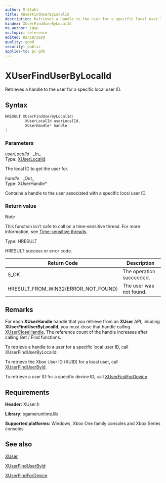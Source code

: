 ```yaml
---
author: M-Stahl
title: XUserFindUserByLocalId
description: Retrieves a handle to the user for a specific local user ID.
kindex: XUserFindUserByLocalId
ms.author: jgup
ms.topic: reference
edited: 02/10/2020
quality: good
security: public
applies-to: pc-gdk
---
```


# XUserFindUserByLocalId  

Retrieves a handle to the user for a specific local user ID.  

## Syntax  
  
```cpp
HRESULT XUserFindUserByLocalId(  
         XUserLocalId userLocalId,  
         XUserHandle* handle  
)  
```  
  
### Parameters  
  
*userLocalId* &nbsp;&nbsp;\_In\_  
Type: [XUserLocalId](../structs/xuserlocalid.md)  

The local ID to get the user for.  

*handle* &nbsp;&nbsp;\_Out\_  
Type: XUserHandle*  

Contains a handle to the user associated with a specific local user ID.

### Return value
  > [!NOTE]
> This function isn't safe to call on a time-sensitive thread. For more information, see [Time-sensitive threads](../../../../system/overviews/time-sensitive-threads.md).  
  
Type: HRESULT
  
HRESULT success or error code.  

| Return Code                         | Description             |
|-------------------------------------|-------------------------|
| S_OK                                | The operation succeeded. |
| HRESULT_FROM_WIN32(ERROR_NOT_FOUND) | The user was not found.  |

## Remarks

For each **XUserHandle** handle that you retrieve from an **XUser** API, inluding **XUserFindUserByLocalId**, you must 
close that handle calling [XUserCloseHandle](xuserclosehandle.md). The reference count of the handle increases after calling Get / Find functions.

To retrieve a handle to a user for a specific local user ID, call XUserFindUserByLocalId.

To retrieve the Xbox User ID (XUID) for a local user, call [XUserFindUserById](xuserfinduserbyid.md).

To retrieve a user ID for a specific device ID, call [XUserFindForDevice](xuserfindfordevice.md).

## Requirements  
  
**Header:** XUser.h
  
**Library:** xgameruntime.lib
  
**Supported platforms:** Windows, Xbox One family consoles and Xbox Series consoles  
  
## See also

[XUser](../xuser_members.md)
  
[XUserFindUserById](xuserfinduserbyid.md)

[XUserFindForDevice](xuserfindfordevice.md)
